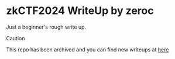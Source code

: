 # zkCTF2024 WriteUp by zeroc
Just a beginner's rough write up.

> [!CAUTION]
> This repo has been archived and you can find new writeups at [here](https://github.com/Zeroc0077/Web3-Challenges)